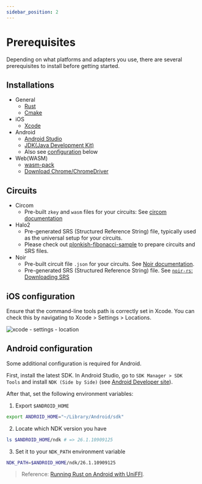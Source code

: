```yaml
---
sidebar_position: 2
---
```


# Prerequisites

Depending on what platforms and adapters you use, there are several prerequisites to install before getting started.

## Installations

-   General
    -   [Rust](https://www.rust-lang.org/learn/get-started)
    -   [Cmake](https://cmake.org/download/)
-   iOS
    -   [Xcode](https://developer.apple.com/xcode/)
-   Android
    -   [Android Studio](https://developer.android.com/studio)
    -   [JDK(Java Development Kit)](https://www.oracle.com/java/technologies/downloads)
    -   Also see [configuration](#android-configuration) below
-   Web(WASM)
    -   [wasm-pack](https://drager.github.io/wasm-pack/installer/)
    -   [Download Chrome/ChromeDriver](https://googlechromelabs.github.io/chrome-for-testing/)

## Circuits

-   Circom
    -   Pre-built `zkey` and `wasm` files for your circuits: See [circom documentation](https://docs.circom.io/getting-started/compiling-circuits/)
-   Halo2
    -   Pre-generated SRS (Structured Reference String) file, typically used as the universal setup for your circuits.
    -   Please check out [plonkish-fibonacci-sample](https://github.com/sifnoc/plonkish-fibonacci-sample) to prepare circuits and SRS files.
-   Noir
    -   Pre-built circuit file `.json` for your circuits. See [Noir documentation](https://noir-lang.org/docs/dev/getting_started/quick_start).<br/>
    -   Pre-generated SRS (Structured Reference String) file. See [`noir-rs`: Downloading SRS](https://github.com/zkmopro/noir-rs?tab=readme-ov-file#downloading-srs-structured-reference-string)

## iOS configuration

Ensure that the command-line tools path is correctly set in Xcode. You can check this by navigating to Xcode > Settings > Locations.

![xcode - settings - location](/img/xcode-setting.png)

## Android configuration

Some additional configuration is required for Android.

First, install the latest SDK. In Android Studio, go to `SDK Manager > SDK Tools` and install `NDK (Side by Side)` (see [Android Developer site](https://developer.android.com/studio/projects/install-ndk#default-version)).

After that, set the following environment variables:

1. Export `$ANDROID_HOME`

```sh
export ANDROID_HOME="~/Library/Android/sdk"
```

2. Locate which NDK version you have

```sh
ls $ANDROID_HOME/ndk # => 26.1.10909125
```

3. Set it to your `NDK_PATH` environment variable

```sh
NDK_PATH=$ANDROID_HOME/ndk/26.1.10909125
```

> Reference: [Running Rust on Android with UniFFI](https://sal.dev/android/intro-rust-android-uniffi/).
